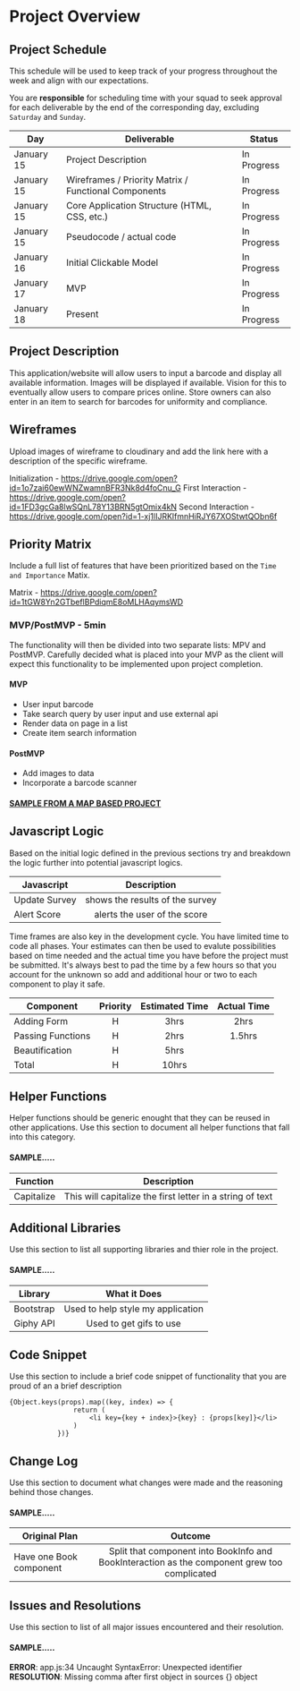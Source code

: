 # Project Overview

## Project Schedule

This schedule will be used to keep track of your progress throughout the week and align with our expectations.  

You are **responsible** for scheduling time with your squad to seek approval for each deliverable by the end of the corresponding day, excluding `Saturday` and `Sunday`.

| Day        | Deliverable                                          | Status      |
| ---------- | ---------------------------------------------------- | ----------- |
| January 15 | Project Description                                  | In Progress |
| January 15 | Wireframes / Priority Matrix / Functional Components | In Progress |
| January 15 | Core Application Structure (HTML, CSS, etc.)         | In Progress |
| January 15 | Pseudocode / actual code                             | In Progress |
| January 16 | Initial Clickable Model                              | In Progress |
| January 17 | MVP                                                  | In Progress |
| January 18 | Present                                              | In Progress |


## Project Description

This application/website will allow users to input a barcode and display all available information. Images will be displayed if available. Vision for this to eventually allow users to compare prices online. Store owners can also enter in an item to search for barcodes for uniformity and compliance.

## Wireframes

Upload images of wireframe to cloudinary and add the link here with a description of the specific wireframe.


Initialization - https://drive.google.com/open?id=1o7zai60ewWNZwamnBFR3Nk8d4foCnu_G
First Interaction - https://drive.google.com/open?id=1FD3gcGa8lwSQnL78Y13BRN5gtOmix4kN
Second Interaction - https://drive.google.com/open?id=1-xj1lIJRKlfmnHiRJY67XOStwtQObn6f

## Priority Matrix

Include a full list of features that have been prioritized based on the `Time and Importance` Matix.  

Matrix - https://drive.google.com/open?id=1tGW8Yn2GTbeflBPdiqmE8oMLHAqymsWD

### MVP/PostMVP - 5min

The functionality will then be divided into two separate lists: MPV and PostMVP.  Carefully decided what is placed into your MVP as the client will expect this functionality to be implemented upon project completion.  

#### MVP 

- User input barcode
- Take search query by user input and use external api 
- Render data on page in a list
- Create item search information

#### PostMVP 

- Add images to data
- Incorporate a barcode scanner

#### [SAMPLE FROM A MAP BASED PROJECT](https://res.cloudinary.com/dvjtpejbw/image/upload/v1540221204/20181022_111216.jpg)

## Javascript Logic

Based on the initial logic defined in the previous sections try and breakdown the logic further into potential javascript logics. 


| Javascript    |           Description           |
| ------------- | :-----------------------------: |
| Update Survey | shows the results of the survey |
| Alert Score   |  alerts the user of the score   |


Time frames are also key in the development cycle.  You have limited time to code all phases.  Your estimates can then be used to evalute possibilities based on time needed and the actual time you have before the project must be submitted. It's always best to pad the time by a few hours so that you account for the unknown so add and additional hour or two to each component to play it safe.

| Component         | Priority | Estimated Time | Actual Time |
| ----------------- | :------: | :------------: | :---------: |
| Adding Form       |    H     |      3hrs      |    2hrs     |
| Passing Functions |    H     |      2hrs      |   1.5hrs    |
| Beautification    |    H     |      5hrs      |             |
| Total             |    H     |     10hrs      |             |

## Helper Functions
Helper functions should be generic enought that they can be reused in other applications. Use this section to document all helper functions that fall into this category.

#### SAMPLE.....
| Function   |                        Description                        |
| ---------- | :-------------------------------------------------------: |
| Capitalize | This will capitalize the first letter in a string of text |

## Additional Libraries
 Use this section to list all supporting libraries and thier role in the project. 
 
 #### SAMPLE.....
| Library   |           What it Does            |
| --------- | :-------------------------------: |
| Bootstrap | Used to help style my application |
| Giphy API |      Used to get gifs to use      |


## Code Snippet

Use this section to include a brief code snippet of functionality that you are proud of an a brief description  

```
{Object.keys(props).map((key, index) => {
      			return (
       				<li key={key + index}>{key} : {props[key]}</li>
      			)
    		})}
```

## Change Log
 Use this section to document what changes were made and the reasoning behind those changes.  

#### SAMPLE.....
| Original Plan           |                                           Outcome                                            |
| ----------------------- | :------------------------------------------------------------------------------------------: |
| Have one Book component | Split that component into BookInfo and BookInteraction as the component grew too complicated |

## Issues and Resolutions
 Use this section to list of all major issues encountered and their resolution.

#### SAMPLE.....
**ERROR**: app.js:34 Uncaught SyntaxError: Unexpected identifier                                
**RESOLUTION**: Missing comma after first object in sources {} object
